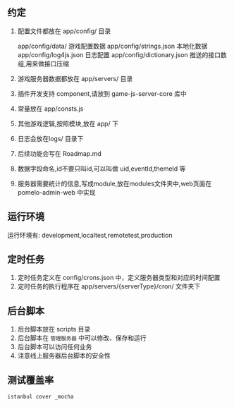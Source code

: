 
## 约定

1. 配置文件都放在 app/config/ 目录

    app/config/data/ 游戏配置数据
    app/config/strings.json 本地化数据
    app/config/log4js.json 日志配置
    app/config/dictionary.json 推送的接口数组,用来做接口压缩

2. 游戏服务器数据都放在 app/servers/ 目录

3. 插件开发支持 component,请放到 game-js-server-core 库中

4. 常量放在 app/consts.js

5. 其他游戏逻辑,按照模块,放在 app/ 下

6. 日志会放在logs/ 目录下

7. 后续功能会写在 Roadmap.md

8. 数据字段命名,id不要只叫id,可以叫做 uid,eventId,themeId 等

9. 服务器需要统计的信息,写成module,放在modules文件夹中,web页面在 pomelo-admin-web 中实现


## 运行环境

运行环境有: development,localtest,remotetest,production

## 定时任务

1. 定时任务定义在 config/crons.json 中，定义服务器类型和对应的时间配置
2. 定时任务的执行程序在 app/servers/{serverType}/cron/ 文件夹下

## 后台脚本

1. 后台脚本放在 scripts 目录
2. 后台脚本在 `管理服务器` 中可以修改、保存和运行
3. 后台脚本可以访问任何业务
4. 注意线上服务器后台脚本的安全性

## 测试覆盖率

    istanbul cover _mocha
